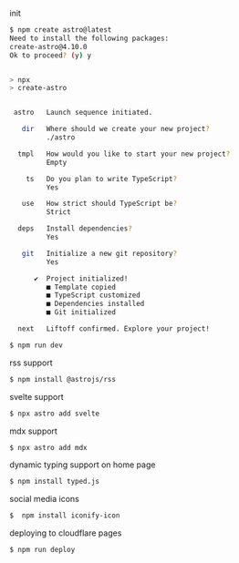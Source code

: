 init
```bash
$ npm create astro@latest
Need to install the following packages:
create-astro@4.10.0
Ok to proceed? (y) y


> npx
> create-astro


 astro   Launch sequence initiated.

   dir   Where should we create your new project?
         ./astro

  tmpl   How would you like to start your new project?
         Empty

    ts   Do you plan to write TypeScript?
         Yes

   use   How strict should TypeScript be?
         Strict

  deps   Install dependencies?
         Yes

   git   Initialize a new git repository?
         Yes

      ✔  Project initialized!
         ■ Template copied
         ■ TypeScript customized
         ■ Dependencies installed
         ■ Git initialized

  next   Liftoff confirmed. Explore your project!

$ npm run dev
```

rss support
```bash
$ npm install @astrojs/rss
```

svelte support
```bash
$ npx astro add svelte
```

mdx support
```bash
$ npx astro add mdx
```

dynamic typing support on home page
```bash
$ npm install typed.js
```

social media icons
```bash
$  npm install iconify-icon
```

deploying to cloudflare pages
```bash
$ npm run deploy
```
